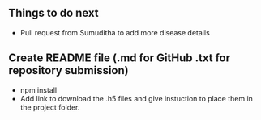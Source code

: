 ## Things to do next

- Pull request from Sumuditha to add more disease details


## Create README file (.md for GitHub .txt for repository submission)

- npm install
- Add link to download the .h5 files and give instuction to place them in the project folder.